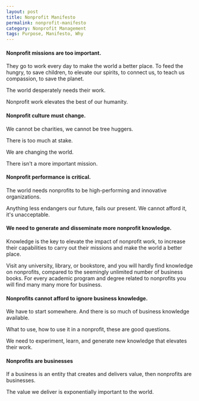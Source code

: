 ```yaml
---
layout: post
title: Nonprofit Manifesto
permalink: nonprofit-manifesto
category: Nonprofit Management
tags: Purpose, Manifesto, Why
---
```


#### Nonprofit missions are too important.

They go to work every day to make the world a better place. To feed the hungry, to save children, to elevate our spirits, to connect us, to teach us compassion, to save the planet. 

The world desperately needs their work.

Nonprofit work elevates the best of our humanity.



#### Nonprofit culture must change.

We cannot be charities, we cannot be tree huggers.

There is too much at stake.

We are changing the world.

There isn't a more important mission.



#### Nonprofit performance is critical.

The world needs nonprofits to be high-performing and innovative organizations. 

Anything less endangers our future, fails our present. We cannot afford it, it's unacceptable. 



#### We need to generate and disseminate more nonprofit knowledge.

Knowledge is the key to elevate the impact of nonprofit work, to increase their capabilities to carry out their missions and make the world a better place.

Visit any university, library, or bookstore, and you will hardly find knowledge on nonprofits, compared to the seemingly unlimited number of business books. For every academic program and degree related to nonprofits you will find many many more for business. 



#### Nonprofits cannot afford to ignore business knowledge.

We have to start somewhere. And there is so much of business knowledge available. 

What to use, how to use it in a nonprofit, these are good questions. 

We need to experiment, learn, and generate new knowledge that elevates their work.



#### Nonprofits are businesses

If a business is an entity that creates and delivers value, then nonprofits are businesses.

The value we deliver is exponentially important to the world.
